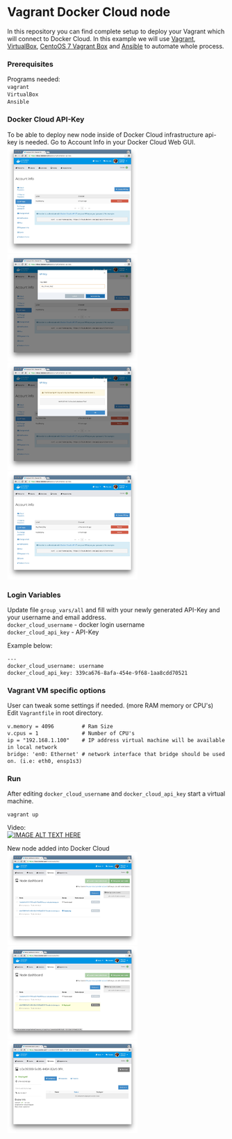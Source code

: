 # Vagrant Docker Cloud node
In this repository you can find complete setup to deploy your Vagrant which will connect to Docker Cloud. In this example we will use [Vagrant](https://www.vagrantup.com/), [VirtualBox](https://www.virtualbox.org/), [CentoOS 7 Vagrant Box](https://atlas.hashicorp.com/pozgo/boxes/centos7) and [Ansible](https://www.ansible.com/) to automate whole process.

### Prerequisites
Programs needed:  
`vagrant`  
`VirtualBox`  
`Ansible`

### Docker Cloud API-Key
To be able to deploy new node inside of Docker Cloud infrastructure api-key is needed.
Go to Account Info in your Docker Cloud Web GUI.  
<a href="images/001.jpg"><img  width="300px" src="images/001.jpg"></a>
<a href="images/002.jpg"><img  width="300px" src="images/002.jpg"></a>  
<a href="images/003.jpg"><img  width="300px" src="images/003.jpg"></a>
<a href="images/004.jpg"><img  width="300px" src="images/004.jpg"></a>  

### Login Variables
Update file `group_vars/all` and fill with your newly generated API-Key and your username and email address.   
`docker_cloud_username` - docker login username  
`docker_cloud_api_key` - API-Key  

Example below:  

    ---
    docker_cloud_username: username
    docker_cloud_api_key: 339ca676-8afa-454e-9f68-1aa8cdd70521

### Vagrant VM specific options
User can tweak some settings if needed. (more RAM memory or CPU's)  
Edit `Vagrantfile` in root directory.  

    v.memory = 4096         # Ram Size
    v.cpus = 1              # Number of CPU's
    ip = "192.168.1.100"    # IP address virtual machine will be available in local network
    bridge: 'en0: Ethernet' # network interface that bridge should be used on. (i.e: eth0, ensp1s3)

### Run
After editing `docker_cloud_username` and `docker_cloud_api_key` start a virtual machine.  

    vagrant up

Video:  
[![IMAGE ALT TEXT HERE](https://img.youtube.com/vi/mxVDtPU1Dvw/0.jpg)](https://www.youtube.com/watch?v=mxVDtPU1Dvw)

New node added into Docker Cloud  
<a href="images/005.jpg"><img  width="300px" src="images/005.jpg"></a>
<a href="images/006.jpg"><img  width="300px" src="images/006.jpg"></a>  
<a href="images/007.jpg"><img  width="300px" src="images/007.jpg"></a>
